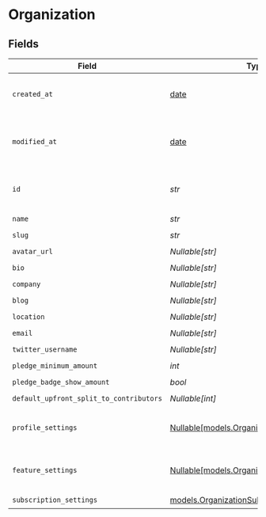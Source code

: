 # Organization


## Fields

| Field                                                                                    | Type                                                                                     | Required                                                                                 | Description                                                                              | Example                                                                                  |
| ---------------------------------------------------------------------------------------- | ---------------------------------------------------------------------------------------- | ---------------------------------------------------------------------------------------- | ---------------------------------------------------------------------------------------- | ---------------------------------------------------------------------------------------- |
| `created_at`                                                                             | [date](https://docs.python.org/3/library/datetime.html#date-objects)                     | :heavy_check_mark:                                                                       | Creation timestamp of the object.                                                        |                                                                                          |
| `modified_at`                                                                            | [date](https://docs.python.org/3/library/datetime.html#date-objects)                     | :heavy_check_mark:                                                                       | Last modification timestamp of the object.                                               |                                                                                          |
| `id`                                                                                     | *str*                                                                                    | :heavy_check_mark:                                                                       | The organization ID.                                                                     | 1dbfc517-0bbf-4301-9ba8-555ca42b9737                                                     |
| `name`                                                                                   | *str*                                                                                    | :heavy_check_mark:                                                                       | N/A                                                                                      |                                                                                          |
| `slug`                                                                                   | *str*                                                                                    | :heavy_check_mark:                                                                       | N/A                                                                                      |                                                                                          |
| `avatar_url`                                                                             | *Nullable[str]*                                                                          | :heavy_check_mark:                                                                       | N/A                                                                                      |                                                                                          |
| `bio`                                                                                    | *Nullable[str]*                                                                          | :heavy_check_mark:                                                                       | N/A                                                                                      |                                                                                          |
| `company`                                                                                | *Nullable[str]*                                                                          | :heavy_check_mark:                                                                       | N/A                                                                                      |                                                                                          |
| `blog`                                                                                   | *Nullable[str]*                                                                          | :heavy_check_mark:                                                                       | N/A                                                                                      |                                                                                          |
| `location`                                                                               | *Nullable[str]*                                                                          | :heavy_check_mark:                                                                       | N/A                                                                                      |                                                                                          |
| `email`                                                                                  | *Nullable[str]*                                                                          | :heavy_check_mark:                                                                       | N/A                                                                                      |                                                                                          |
| `twitter_username`                                                                       | *Nullable[str]*                                                                          | :heavy_check_mark:                                                                       | N/A                                                                                      |                                                                                          |
| `pledge_minimum_amount`                                                                  | *int*                                                                                    | :heavy_check_mark:                                                                       | N/A                                                                                      |                                                                                          |
| `pledge_badge_show_amount`                                                               | *bool*                                                                                   | :heavy_check_mark:                                                                       | N/A                                                                                      |                                                                                          |
| `default_upfront_split_to_contributors`                                                  | *Nullable[int]*                                                                          | :heavy_check_mark:                                                                       | N/A                                                                                      |                                                                                          |
| `profile_settings`                                                                       | [Nullable[models.OrganizationProfileSettings]](../models/organizationprofilesettings.md) | :heavy_check_mark:                                                                       | Settings for the organization profile                                                    |                                                                                          |
| `feature_settings`                                                                       | [Nullable[models.OrganizationFeatureSettings]](../models/organizationfeaturesettings.md) | :heavy_check_mark:                                                                       | Settings for the organization features                                                   |                                                                                          |
| `subscription_settings`                                                                  | [models.OrganizationSubscriptionSettings](../models/organizationsubscriptionsettings.md) | :heavy_check_mark:                                                                       | N/A                                                                                      |                                                                                          |